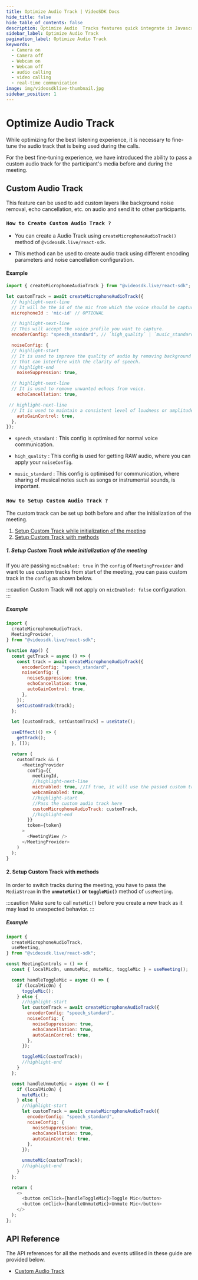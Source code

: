 ```yaml
---
title: Optimize Audio Track | VideoSDK Docs
hide_title: false
hide_table_of_contents: false
description: Optimize Audio  Tracks features quick integrate in Javascript, React JS, Android, IOS, React Native, Flutter with Video SDK to add live video & audio conferencing to your applications.
sidebar_label: Optimize Audio Track
pagination_label: Optimize Audio Track
keywords:
  - Camera on
  - Camera off
  - Webcam on
  - Webcam off
  - audio calling
  - video calling
  - real-time communication
image: img/videosdklive-thumbnail.jpg
sidebar_position: 1
---
```


# Optimize Audio Track

While optimizing for the best listening experience, it is necessary to fine-tune the audio track that is being used during the calls.

For the best fine-tuning experience, we have introduced the ability to pass a custom audio track for the participant's media before and during the meeting.

## Custom Audio Track

This feature can be used to add custom layers like background noise removal, echo cancellation, etc. on audio and send it to other participants.

### `How to Create Custom Audio Track ?`

- You can create a Audio Track using `createMicrophoneAudioTrack()` method of `@videosdk.live/react-sdk`.

- This method can be used to create audio track using different encoding parameters and noise cancellation configuration.

#### Example

```javascript
import { createMicrophoneAudioTrack } from "@videosdk.live/react-sdk";

let customTrack = await createMicrophoneAudioTrack({
  // highlight-next-line
  // It will be the id of the mic from which the voice should be captured.
  microphoneId : 'mic-id' // OPTIONAL

  // highlight-next-line
  // This will accept the voice profile you want to capture.
  encoderConfig: "speech_standard", // `high_quality` | `music_standard`,  Default : `speech_standard`

  noiseConfig: {
  // highlight-start
  // It is used to improve the quality of audio by removing background noise
  // that can interfere with the clarity of speech.
  // highlight-end
    noiseSuppression: true,

  // highlight-next-line
  // It is used to remove unwanted echoes from voice.
    echoCancellation: true,

 // highlight-next-line
  // It is used to maintain a consistent level of loudness or amplitude in a voice.
    autoGainControl: true,
  },
});
```

- `speech_standard` : This config is optimised for normal voice communication.

- `high_quality` : This config is used for getting RAW audio, where you can apply your `noiseConfig`.

- `music_standard` : This config is optimised for communication, where sharing of musical notes such as songs or instrumental sounds, is important.

### `How to Setup Custom Audio Track ?`

The custom track can be set up both before and after the initialization of the meeting.

1. [Setup Custom Track while initialization of the meeting](#1-setup-custom-track-while-initialization-of-the-meeting)
2. [Setup Custom Track with methods](#2-setup-custom-track-with-methods)

##### 1. Setup Custom Track while initialization of the meeting

If you are passing `micEnabled: true` in the `config` of `MeetingProvider` and want to use custom tracks from start of the meeting, you can pass custom track in the `config` as shown below.

:::caution
Custom Track will not apply on `micEnabled: false` configuration.
:::

##### Example

```javascript
import {
  createMicrophoneAudioTrack,
  MeetingProvider,
} from "@videosdk.live/react-sdk";

function App() {
  const getTrack = async () => {
    const track = await createMicrophoneAudioTrack({
      encoderConfig: "speech_standard",
      noiseConfig: {
        noiseSuppression: true,
        echoCancellation: true,
        autoGainControl: true,
      },
    });
    setCustomTrack(track);
  };

  let [customTrack, setCustomTrack] = useState();

  useEffect(() => {
    getTrack();
  }, []);

  return (
    customTrack && (
      <MeetingProvider
        config={{
          meetingId,
          //highlight-next-line
          micEnabled: true, //If true, it will use the passed custom track to turn mic on
          webcamEnabled: true,
          //highlight-start
          //Pass the custom audio track here
          customMicrophoneAudioTrack: customTrack,
          //highlight-end
        }}
        token={token}
      >
        <MeetingView />
      </MeetingProvider>
    )
  );
}
```

#### 2. Setup Custom Track with methods

In order to switch tracks during the meeting, you have to pass the `MediaStream` in the **`unmuteMic()` or `toggleMic()`** method of `useMeeting`.

:::caution
Make sure to call `muteMic()` before you create a new track as it may lead to unexpected behavior.
:::

##### Example

```javascript
import {
  createMicrophoneAudioTrack,
  useMeeting,
} from "@videosdk.live/react-sdk";

const MeetingControls = () => {
  const { localMicOn, unmuteMic, muteMic, toggleMic } = useMeeting();

  const handleToggleMic = async () => {
    if (localMicOn) {
      toggleMic();
    } else {
      //highlight-start
      let customTrack = await createMicrophoneAudioTrack({
        encoderConfig: "speech_standard",
        noiseConfig: {
          noiseSuppression: true,
          echoCancellation: true,
          autoGainControl: true,
        },
      });

      toggleMic(customTrack);
      //highlight-end
    }
  };

  const handleUnmuteMic = async () => {
    if (localMicOn) {
      muteMic();
    } else {
      //highlight-start
      let customTrack = await createMicrophoneAudioTrack({
        encoderConfig: "speech_standard",
        noiseConfig: {
          noiseSuppression: true,
          echoCancellation: true,
          autoGainControl: true,
        },
      });

      unmuteMic(customTrack);
      //highlight-end
    }
  };

  return (
    <>
      <button onClick={handleToggleMic}>Toggle Mic</button>
      <button onClick={handleUnmuteMic}>Unmute Mic</button>
    </>
  );
};
```

## API Reference

The API references for all the methods and events utilised in these guide are provided below.

- [Custom Audio Track](/react/api/sdk-reference/custom-tracks#custom-audio-track)
